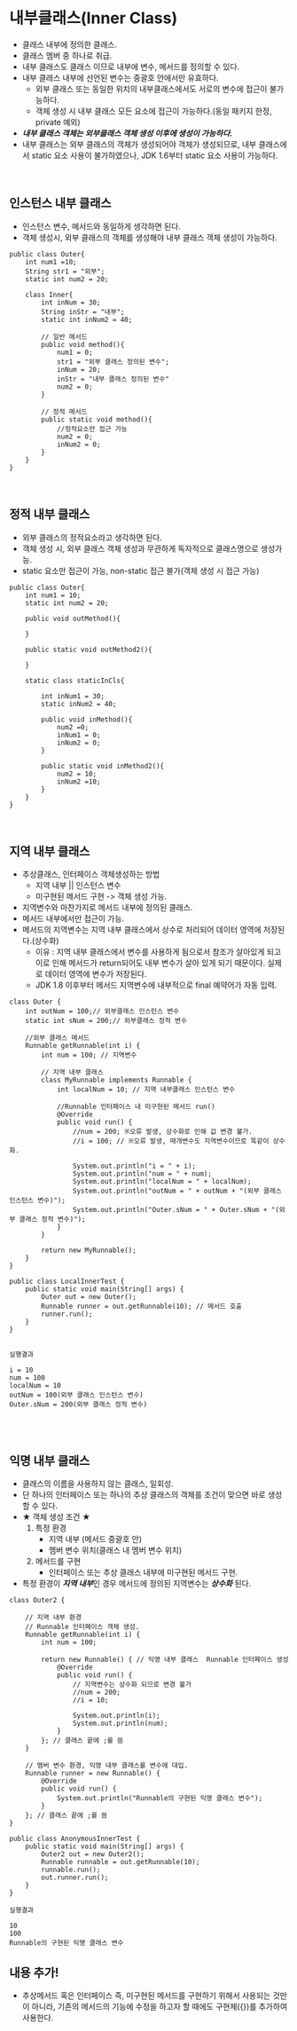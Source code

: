 # 내부클래스(Inner Class)
- 클래스 내부에 정의한 클래스.
- 클래스 멤버 중 하나로 취급.
- 내부 클래스도 클래스 이므로 내부에 변수, 메서드를 정의할 수 있다.
- 내부 클래스 내부에 선언된 변수는 중괄호 안에서만 유효하다.
    - 외부 클래스 또는 동일한 위치의 내부클래스에서도 서로의 변수에 접근이 불가능하다.
    - 객체 생성 시 내부 클래스 모든 요소에 접근이 가능하다.(동일 패키지 한정, private 예외)
- ***내부 클래스 객체는 외부클래스 객체 생성 이후에 생성이 가능하다.***
- 내부 클래스는 외부 클래스의 객체가 생성되어야 객체가 생성되므로, 내부 클래스에서 static 요소
  사용이 불가하였으나, JDK 1.6부터 static 요소 사용이 가능하다.
<br>

## 인스턴스 내부 클래스
- 인스턴스 변수, 메서드와 동일하게 생각하면 된다.
- 객체 생성시, 외부 클래스의 객체를 생성해야 내부 클래스 객체 생성이 가능하다.

```
public class Outer{
    int num1 =10;
    String str1 = "외부";
    static int num2 = 20;
    
    class Inner{
        int inNum = 30;
        String inStr = "내부";
        static int inNum2 = 40; 
        
        // 일반 메서드
        public void method(){
            num1 = 0;
            str1 = "외부 클래스 정의된 변수";
            inNum = 20;
            inStr = "내부 클래스 정의된 변수"
            num2 = 0;
        }

        // 정적 메서드
        public static void method(){
            //정적요소만 접근 가능
            num2 = 0;
            inNum2 = 0;
        }
    }
}
```
<br>

## 정적 내부 클래스
- 외부 클래스의 정적요소라고 생각하면 된다.
- 객체 생성 시, 외부 클래스 객체 생성과 무관하게 독자적으로 클래스명으로 생성가능.
- static 요소만 접근이 가능, non-static 접근 불가(객체 생성 시 접근 가능)

```
public class Outer{
    int num1 = 10;
    static int num2 = 20;

    public void outMethod(){

    }

    public static void outMethod2(){

    }

    static class staticInCls{

        int inNum1 = 30;
        static inNum2 = 40;

        public void inMethod(){
            num2 =0;
            inNum1 = 0;
            inNum2 = 0;
        }

        public static void inMethod2(){
            num2 = 10;
            inNum2 =10;
        }
    }
}
```
<br>

## 지역 내부 클래스
- 추상클래스, 인터페이스 객체생성하는 방법
    - 지역 내부 || 인스턴스 변수
    - 미구현된 메서드 구현 -> 객체 생성 가능.
- 지역변수와 마찬가지로 메서드 내부에 정의된 클래스.
- 메서드 내부에서만 접근이 가능.
- 메서드의 지역변수는 지역 내부 클래스에서 상수로 처리되어 데이터 영역에 저장된다.(상수화)
    - 이유 : 지역 내부 클래스에서 변수를 사용하게 됨으로서 참조가 살아있게 되고 이로 인해 메서드가 return되어도 내부 변수가
    살아 있게 되기 때문이다. 실제로 데이터 영역에 변수가 저장된다.
    - JDK 1.8 이후부터 메서드 지역변수에 내부적으로 final 예약어가 자동 입력.
```
class Outer {
	int outNum = 100;// 외부클래스 인스턴스 변수
	static int sNum = 200;// 외부클래스 정적 변수
	
    //외부 클래스 메서드
	Runnable getRunnable(int i) {
		int num = 100; // 지역변수
		
        // 지역 내부 클래스
		class MyRunnable implements Runnable { 
			int localNum = 10; // 지역 내부클래스 인스턴스 변수
			
            //Runnable 인터페이스 내 미구현된 메서드 run()
			@Override
			public void run() {
				//num = 200; ※오류 발생, 상수화로 인해 값 변경 불가.
				//i = 100; // ※오류 발생, 매개변수도 지역변수이므로 똑같이 상수화.
				
				System.out.println("i = " + i);
				System.out.println("num = " + num);
				System.out.println("localNum = " + localNum);
				System.out.println("outNum = " + outNum + "(외부 클래스 인스턴스 변수)");
				System.out.println("Outer.sNum = " + Outer.sNum + "(외부 클래스 정적 변수)");
			}
		}
		
		return new MyRunnable();
	}
}

public class LocalInnerTest {
	public static void main(String[] args) {
		Outer out = new Outer();
		Runnable runner = out.getRunnable(10); // 메서드 호출
		runner.run();
	}
}


실행결과

i = 10
num = 100
localNum = 10
outNum = 100(외부 클래스 인스턴스 변수)
Outer.sNum = 200(외부 클래스 정적 변수)

```

<br><br>

## 익명 내부 클래스
- 클래스의 이름을 사용하지 않는 클래스, 일회성.
- 단 하나의 인터페이스 또는 하나의 추상 클래스의 객체를 조건이 맞으면 바로 생성할 수 있다.
- ★ 객체 생성 조건 ★
    1. 특정 환경
        - 지역 내부 (메서드 중괄호 안)
        - 멤버 변수 위치(클래스 내 멤버 변수 위치)
    2. 메서드를 구현
        - 인터페이스 또는 추상 클래스 내부에 미구현된 메서드 구현.
- 특정 환경이 ***지역 내부***인 경우 메서드에 정의된 지역변수는 ***상수화*** 된다.

```
class Outer2 {
    
    // 지역 내부 환경
    // Runnable 인터페이스 객체 생성.
	Runnable getRunnable(int i) {
		int num = 100;
		
		return new Runnable() { // 익명 내부 클래스  Runnable 인터페이스 생성 
			@Override
			public void run() {
				// 지역변수는 상수화 되므로 변경 불가
				//num = 200; 
				//i = 10;
				
				System.out.println(i);
				System.out.println(num);
			}
		}; // 클래스 끝에 ;를 씀
	}
	
    // 멤버 변수 환경, 익명 내부 클래스를 변수에 대입.
	Runnable runner = new Runnable() { 
		@Override
		public void run() {
			System.out.println("Runnable의 구현된 익명 클래스 변수");
		}
	}; // 클래스 끝에 ;를 씀
}

public class AnonymousInnerTest {
	public static void main(String[] args) {
		Outer2 out = new Outer2();
		Runnable runnable = out.getRunnable(10);
		runnable.run();
		out.runner.run();
	}
}

실행결과

10
100
Runnable의 구현된 익명 클래스 변수
```

## 내용 추가!
- 추상메서드 혹은 인터페이스 즉, 미구현된 메서드를 구현하기 위해서 사용되는 것만이 아니라, 기존의 메서드의 기능에 수정을 하고자 할 때에도 구현체({})를 추가하여 사용한다.